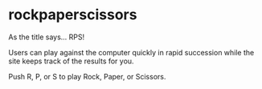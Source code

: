 # rockpaperscissors

As the title says... RPS!

Users can play against the computer quickly in rapid succession while the site keeps track of the results for you.

Push R, P, or S to play Rock, Paper, or Scissors.
